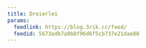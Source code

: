 ```yaml
---
title: Dreierlei
params:
  feedlink: https://blog.3rik.cc/feed/
  feedid: 5673adb7a9b8f96d6f5cb737e21dae88
---
```


